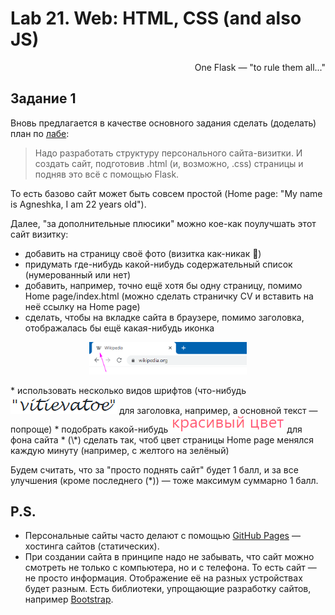 # Lab 21. Web: HTML, CSS (and also JS)

<div align="right">One Flask — "to rule them all..."</div>

## Задание 1

Вновь предлагается в качестве основного задания сделать (доделать) план по [лабе](http://cs.mipt.ru/advanced_python/lessons/lab21.html):

> Надо разработать структуру персонального сайта-визитки.
И создать сайт, подготовив .html (и, возможно, .css) страницы и подняв это всё с помощью Flask.

То есть базово сайт может быть совсем простой (Home page: "My name is Agneshka, I am 22 years old").

Далее, "за дополнительные плюсики" можно кое-как поулучшать этот сайт визитку:
* добавить на страницу своё фото (визитка как-никак 🙂)
* придумать где-нибудь какой-нибудь содержательный список (нумерованный или нет)
* добавить, например, точно ещё хотя бы одну страницу, помимо Home page/index.html (можно сделать страничку CV и вставить на неё ссылку на Home page)
* сделать, чтобы на вкладке сайта в браузере, помимо заголовка, отображалась бы ещё какая-нибудь иконка
<p align="center">
    <img src="images/wiki-icon.png" style="width: 50%" />
</p>
* использовать несколько видов шрифтов (что-нибудь <img src="images/vitievatoe.png" /> для заголовка, например, а основной текст — попроще)
* подобрать какой-нибудь <img src="images/nice-color.png" /> для фона сайта
* (\*) сделать так, чтоб цвет страницы Home page менялся каждую минуту (например, с желтого на зелёный)

Будем считать, что за "просто поднять сайт" будет 1 балл, и за все улучшения (кроме последнего (\*)) — тоже максимум суммарно 1 балл.

## P.S.

* Персональные сайты часто делают с помощью [GitHub Pages](https://pages.github.com) — хостинга сайтов (статических).
* При создании сайта в принципе надо не забывать, что сайт можно смотреть не только с компьютера, но и с телефона. То есть сайт — не просто информация. Отображение её на разных устройствах будет разным. Есть библиотеки, упрощающие разработку сайтов, например [Bootstrap](https://getbootstrap.com).
